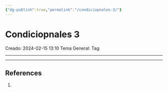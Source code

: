 ```yaml
---
{"dg-publish":true,"permalink":"/condiciopnales-3/"}
---
```



# Condiciopnales 3
Creado: 2024-02-15 13:10
Tema General:
Tag:


___

___
## References
1.